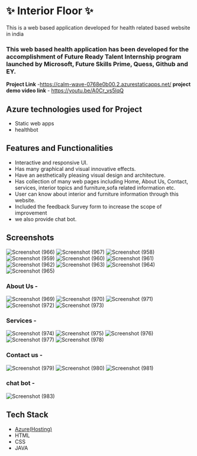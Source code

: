 # ✨  Interior Floor ✨

This is a web based application developed for health related based website in india

### This web based health application has been developed for the accomplishment of Future Ready Talent Internship program launched by Microsoft, Future Skills Prime, Quess, Github and EY.


**Project Link** -https://calm-wave-0768e0b00.2.azurestaticapps.net/
**project demo video link** - https://youtu.be/A0Cr_vs5lqQ

## Azure technologies used for Project

- Static web apps
- healthbot

## Features and Functionalities 
- Interactive and responsive UI.
- Has many graphical and visual innovative effects.
- Have an aesthetically pleasing visual design and architecture.
- Has collection of many web pages including Home, About Us, Contact, services, interior topics and furniture,sofa related information etc.
- User can know about interior and furniture information through this website.
- Included the feedback Survey form to increase the scope of improvement 
- we also provide chat bot.


## Screenshots

![Screenshot (966)](https://user-images.githubusercontent.com/117730288/208357663-4e048552-8384-4d5e-b376-1caf8ff5f4c6.png)
![Screenshot (967)](https://user-images.githubusercontent.com/117730288/208357680-daacb22e-9345-4934-bafe-8c244b51a5c2.png)
![Screenshot (958)](https://user-images.githubusercontent.com/117730288/208357444-161fe459-fde9-46bd-8ce6-060380537a7c.png)
![Screenshot (959)](https://user-images.githubusercontent.com/117730288/208357451-8bb3e18f-3c77-416e-a2cb-a69804838dfc.png)
![Screenshot (960)](https://user-images.githubusercontent.com/117730288/208357454-7171d080-8e85-4d0b-8562-1cd2bb13f6f4.png)
![Screenshot (961)](https://user-images.githubusercontent.com/117730288/208357455-dadf453f-7cde-4a43-ba0e-39ba3961a232.png)
![Screenshot (962)](https://user-images.githubusercontent.com/117730288/208357458-89c63689-6d44-4e64-b14d-34e475e97fcb.png)
![Screenshot (963)](https://user-images.githubusercontent.com/117730288/208357462-fe215339-67c2-4c7f-9591-a137ed3f20c2.png)
![Screenshot (964)](https://user-images.githubusercontent.com/117730288/208357466-1b88c84f-0463-47a7-a015-340a5c6c64ac.png)
![Screenshot (965)](https://user-images.githubusercontent.com/117730288/208357467-eeb782a6-9b69-407f-b511-9d1cbe0c0dd5.png)


### About Us -

![Screenshot (969)](https://user-images.githubusercontent.com/117730288/208357890-5a1f3ba9-c16b-4ddb-b158-9f74de2dae9e.png)
![Screenshot (970)](https://user-images.githubusercontent.com/117730288/208357901-41037d1d-b06e-4d99-a4aa-cf9e3569ff15.png)
![Screenshot (971)](https://user-images.githubusercontent.com/117730288/208357903-32a5880b-d781-45d2-b6ad-48ce166d8e66.png)
![Screenshot (972)](https://user-images.githubusercontent.com/117730288/208357905-304ed94c-72c3-41b2-b02f-2cf0e75fa287.png)
![Screenshot (973)](https://user-images.githubusercontent.com/117730288/208357908-753c1cbd-8dff-459a-a20f-b2d328c0eca5.png)


### Services -

![Screenshot (974)](https://user-images.githubusercontent.com/117730288/208358065-001163d8-d7ed-4686-a722-07bf53fa5d96.png)
![Screenshot (975)](https://user-images.githubusercontent.com/117730288/208358071-712b6372-3660-478d-9662-82f7eb47fdca.png)
![Screenshot (976)](https://user-images.githubusercontent.com/117730288/208358074-01fce003-c691-4118-b90c-7109801ebd65.png)
![Screenshot (977)](https://user-images.githubusercontent.com/117730288/208358078-70ede999-d103-4262-b78f-f464b8681980.png)
![Screenshot (978)](https://user-images.githubusercontent.com/117730288/208358079-5ab5fb48-308a-4dce-9ed9-f11fd37606a9.png)


### Contact us -

![Screenshot (979)](https://user-images.githubusercontent.com/117730288/208358159-72b15189-f3fa-428a-814d-4ab54d9a33e6.png)
![Screenshot (980)](https://user-images.githubusercontent.com/117730288/208358163-fb647dd9-7cf1-4629-89af-36bbb24cea81.png)
![Screenshot (981)](https://user-images.githubusercontent.com/117730288/208358165-ceb74e09-9eba-4cf8-9546-698519e82fae.png)


### chat bot -

![Screenshot (983)](https://user-images.githubusercontent.com/117730288/208358275-84d991ea-195a-4884-9dfc-d333d0e4e2d0.png)

## Tech Stack 

- [Azure(Hosting)](https://azure.microsoft.com/en-in/features/azure-portal/)
- HTML
- CSS
- JAVA
